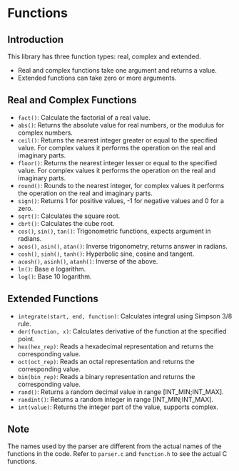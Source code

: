# Functions

## Introduction

This library has three function types: real, complex and extended.

- Real and complex functions take one argument and returns a value.
- Extended functions can take zero or more arguments.

## Real and Complex Functions

- `fact()`: Calculate the factorial of a real value.
- `abs()`: Returns the absolute value for real numbers, or the modulus for complex numbers.
- `ceil()`: Returns the nearest integer greater or equal to the specified value. For complex values it performs the operation on the real and imaginary parts.
- `floor()`: Returns the nearest integer lesser or equal to the specified value. For complex values it performs the operation on the real and imaginary parts.
- `round()`: Rounds to the nearest integer, for complex values it performs the operation on the real and imaginary parts.
- `sign()`: Returns 1 for positive values, -1 for negative values and 0 for a zero.
- `sqrt()`: Calculates the square root.
- `cbrt()`: Calculates the cube root.
- `cos()`, `sin()`, `tan()`: Trigonometric functions, expects argument in radians.
- `acos()`, `asin()`, `atan()`: Inverse trigonometry, returns answer in radians.
- `cosh()`, `sinh()`, `tanh()`: Hyperbolic sine, cosine and tangent.
- `acosh()`, `asinh()`, `atanh()`: Inverse of the above.
- `ln()`: Base e logarithm.
- `log()`: Base 10 logarithm.

## Extended Functions

- `integrate(start, end, function)`: Calculates integral using Simpson 3/8 rule.
- `der(function, x)`: Calculates derivative of the function at the specified point.
- `hex(hex_rep)`: Reads a hexadecimal representation and returns the corresponding value.
- `oct(oct_rep)`: Reads an octal representation and returns the corresponding value.
- `bin(bin_rep)`: Reads a binary representation and returns the corresponding value.
- `rand()`: Returns a random decimal value in range [INT_MIN;INT_MAX].
- `randint()`: Returns a random integer in range [INT_MIN;INT_MAX].
- `int(value)`: Returns the integer part of the value, supports complex.

## Note

The names used by the parser are different from the actual names of the functions in the code. Refer to `parser.c` and `function.h` to see the actual C functions.
